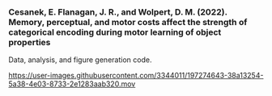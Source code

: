 ### Cesanek, E. Flanagan, J. R., and Wolpert, D. M. (2022). Memory, perceptual, and motor costs affect the strength of categorical encoding during motor learning of object properties
Data, analysis, and figure generation code.

https://user-images.githubusercontent.com/3344011/197274643-38a13254-5a38-4e03-8733-2e1283aab320.mov

